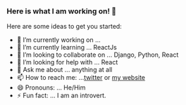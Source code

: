 ### Here is what I am working on! 👋

Here are some ideas to get you started:

- 🔭 I’m currently working on ... 
- 🌱 I’m currently learning ... ReactJs
- 👯 I’m looking to collaborate on ... Django, Python, React
- 🤔 I’m looking for help with ... React
- 💬 Ask me about ... anything at all
- 📫 How to reach me: ...[twitter](https://twitter.com/samwell_2) or [my website](https://sam-uel.herokuapp.com/)
- 😄 Pronouns: ... He/Him
- ⚡ Fun fact: ... I am an introvert.


